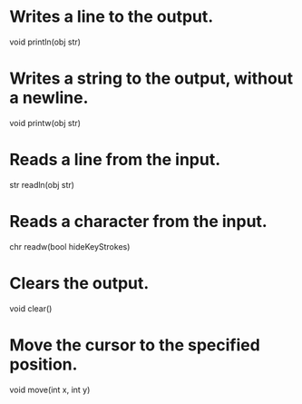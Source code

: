 # Writes a line to the output.
void println(obj str)

# Writes a string to the output, without a newline.
void printw(obj str)

# Reads a line from the input.
str readln(obj str)

# Reads a character from the input.
chr readw(bool hideKeyStrokes)

# Clears the output.
void clear()

# Move the cursor to the specified position.
void move(int x, int y)